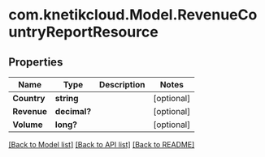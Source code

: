 # com.knetikcloud.Model.RevenueCountryReportResource
## Properties

Name | Type | Description | Notes
------------ | ------------- | ------------- | -------------
**Country** | **string** |  | [optional] 
**Revenue** | **decimal?** |  | [optional] 
**Volume** | **long?** |  | [optional] 

[[Back to Model list]](../README.md#documentation-for-models) [[Back to API list]](../README.md#documentation-for-api-endpoints) [[Back to README]](../README.md)

